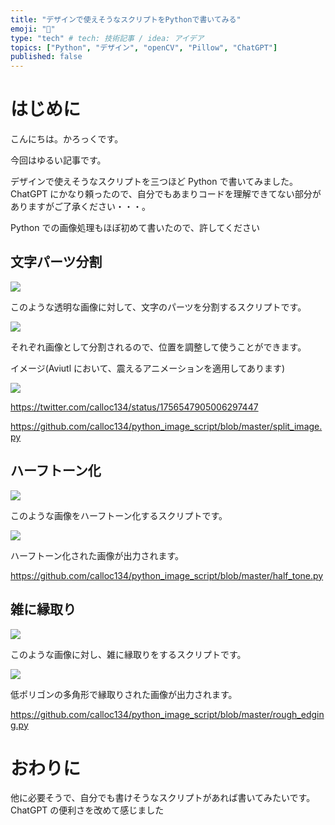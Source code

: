 ```yaml
---
title: "デザインで使えそうなスクリプトをPythonで書いてみる"
emoji: "🎨"
type: "tech" # tech: 技術記事 / idea: アイデア
topics: ["Python", "デザイン", "openCV", "Pillow", "ChatGPT"]
published: false
---
```


# はじめに

こんにちは。かろっくです。

今回はゆるい記事です。

デザインで使えそうなスクリプトを三つほど Python で書いてみました。
ChatGPT にかなり頼ったので、自分でもあまりコードを理解できてない部分がありますがご了承ください・・・。

Python での画像処理もほぼ初めて書いたので、許してください

## 文字パーツ分割

![](/images/9aa88e42b95345/2024-02-11-22-50-57.png)

このような透明な画像に対して、文字のパーツを分割するスクリプトです。

![](/images/9aa88e42b95345/2024-02-11-22-51-38.png)

それぞれ画像として分割されるので、位置を調整して使うことができます。

イメージ(Aviutl において、震えるアニメーションを適用してあります)

![](/images/9aa88e42b95345/2024-02-11-22-52-07.png)

https://twitter.com/calloc134/status/1756547905006297447

https://github.com/calloc134/python_image_script/blob/master/split_image.py

## ハーフトーン化

![](/images/9aa88e42b95345/2024-02-11-23-07-39.png)

このような画像をハーフトーン化するスクリプトです。

![](/images/9aa88e42b95345/2024-02-11-23-08-04.png)

ハーフトーン化された画像が出力されます。

https://github.com/calloc134/python_image_script/blob/master/half_tone.py

## 雑に縁取り

![](/images/9aa88e42b95345/2024-02-11-23-07-39.png)

このような画像に対し、雑に縁取りをするスクリプトです。

![](/images/9aa88e42b95345/2024-02-11-23-09-24.png)

低ポリゴンの多角形で縁取りされた画像が出力されます。

https://github.com/calloc134/python_image_script/blob/master/rough_edging.py

# おわりに

他に必要そうで、自分でも書けそうなスクリプトがあれば書いてみたいです。
ChatGPT の便利さを改めて感じました
